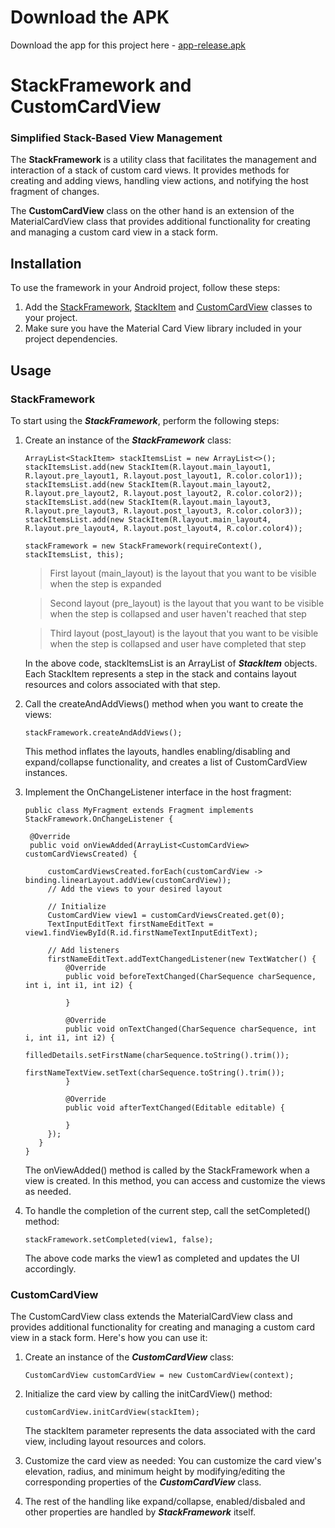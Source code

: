# Download the APK
Download the app for this project here - [app-release.apk](app-release.apk)

# StackFramework and CustomCardView
### Simplified Stack-Based View Management

The **StackFramework** is a utility class that facilitates the management and interaction of a stack of custom card views. It provides methods for creating and adding views, handling view actions, and notifying the host fragment of changes.

The **CustomCardView** class on the other hand is an extension of the MaterialCardView class that provides additional functionality for creating and managing a custom card view in a stack form.

## Installation
To use the framework in your Android project, follow these steps:
1. Add the [StackFramework](app/src/main/java/com/example/frameworks/StackFramework.java), [StackItem](app/src/main/java/com/example/pojo/StackItem.java) and [CustomCardView](app/src/main/java/com/example/customViews/CustomCardView.java) classes to your project.
2. Make sure you have the Material Card View library included in your project dependencies.

## Usage
### StackFramework
To start using the ***StackFramework***, perform the following steps:
1. Create an instance of the ***StackFramework*** class:

   ```
   ArrayList<StackItem> stackItemsList = new ArrayList<>();
   stackItemsList.add(new StackItem(R.layout.main_layout1, R.layout.pre_layout1, R.layout.post_layout1, R.color.color1));
   stackItemsList.add(new StackItem(R.layout.main_layout2, R.layout.pre_layout2, R.layout.post_layout2, R.color.color2));
   stackItemsList.add(new StackItem(R.layout.main_layout3, R.layout.pre_layout3, R.layout.post_layout3, R.color.color3));
   stackItemsList.add(new StackItem(R.layout.main_layout4, R.layout.pre_layout4, R.layout.post_layout4, R.color.color4));

   stackFramework = new StackFramework(requireContext(), stackItemsList, this);
   ```
   > First layout (main_layout) is the layout that you want to be visible when the step is expanded
   
   > Second layout (pre_layout) is the layout that you want to be visible when the step is collapsed and user haven't reached that step
   
   > Third layout (post_layout) is the layout that you want to be visible when the step is collapsed and user have completed that step
   
   In the above code, stackItemsList is an ArrayList of ***StackItem*** objects. Each StackItem represents a step in the stack and contains layout resources and colors associated with that step.

2. Call the createAndAddViews() method when you want to create the views:

   ```
   stackFramework.createAndAddViews();
   ```
   This method inflates the layouts, handles enabling/disabling and expand/collapse functionality, and creates a list of CustomCardView instances.

3. Implement the OnChangeListener interface in the host fragment:
   
   ```
   public class MyFragment extends Fragment implements StackFramework.OnChangeListener {
   
    @Override
    public void onViewAdded(ArrayList<CustomCardView> customCardViewsCreated) {
   
        customCardViewsCreated.forEach(customCardView -> binding.linearLayout.addView(customCardView));
        // Add the views to your desired layout

        // Initialize
        CustomCardView view1 = customCardViewsCreated.get(0);
        TextInputEditText firstNameEditText = view1.findViewById(R.id.firstNameTextInputEditText);

        // Add listeners
        firstNameEditText.addTextChangedListener(new TextWatcher() {
            @Override
            public void beforeTextChanged(CharSequence charSequence, int i, int i1, int i2) {
                
            }

            @Override
            public void onTextChanged(CharSequence charSequence, int i, int i1, int i2) {
                filledDetails.setFirstName(charSequence.toString().trim());
                firstNameTextView.setText(charSequence.toString().trim());
            }

            @Override
            public void afterTextChanged(Editable editable) {
   
            }
        });
      }
   }
   ```

   The onViewAdded() method is called by the StackFramework when a view is created. In this method, you can access and customize the views as needed.

4. To handle the completion of the current step, call the setCompleted() method:

   ```
   stackFramework.setCompleted(view1, false);
   ```
   The above code marks the view1 as completed and updates the UI accordingly.

### CustomCardView
The CustomCardView class extends the MaterialCardView class and provides additional functionality for creating and managing a custom card view in a stack form. Here's how you can use it:

1. Create an instance of the ***CustomCardView*** class:
   
   ```
   CustomCardView customCardView = new CustomCardView(context);
   ```
2. Initialize the card view by calling the initCardView() method:

   ```
   customCardView.initCardView(stackItem);
   ```
   The stackItem parameter represents the data associated with the card view, including layout resources and colors.
3. Customize the card view as needed:
   You can customize the card view's elevation, radius, and minimum height by modifying/editing the corresponding properties of the ***CustomCardView*** class.

4. The rest of the handling like expand/collapse, enabled/disbaled and other properties are handled by ***StackFramework*** itself.

